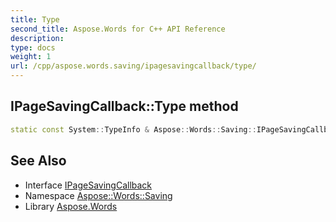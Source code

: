 ```yaml
---
title: Type
second_title: Aspose.Words for C++ API Reference
description: 
type: docs
weight: 1
url: /cpp/aspose.words.saving/ipagesavingcallback/type/
---
```

## IPageSavingCallback::Type method




```cpp
static const System::TypeInfo & Aspose::Words::Saving::IPageSavingCallback::Type()
```

## See Also

* Interface [IPageSavingCallback](../)
* Namespace [Aspose::Words::Saving](../../)
* Library [Aspose.Words](../../../)
